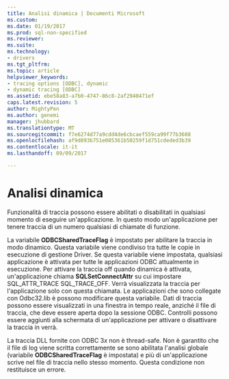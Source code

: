 ```yaml
---
title: Analisi dinamica | Documenti Microsoft
ms.custom: 
ms.date: 01/19/2017
ms.prod: sql-non-specified
ms.reviewer: 
ms.suite: 
ms.technology:
- drivers
ms.tgt_pltfrm: 
ms.topic: article
helpviewer_keywords:
- tracing options [ODBC], dynamic
- dynamic tracing [ODBC]
ms.assetid: ebe58a83-a7b0-4747-86c8-2af2940471ef
caps.latest.revision: 5
author: MightyPen
ms.author: genemi
manager: jhubbard
ms.translationtype: MT
ms.sourcegitcommit: f7e6274d77a9cdd4de6cbcaef559ca99f77b3608
ms.openlocfilehash: af9d893b751e085361b50259f1d751cdeded3b39
ms.contentlocale: it-it
ms.lasthandoff: 09/09/2017

---
```

# <a name="dynamic-tracing"></a>Analisi dinamica
Funzionalità di traccia possono essere abilitati o disabilitati in qualsiasi momento di eseguire un'applicazione. In questo modo un'applicazione per tenere traccia di un numero qualsiasi di chiamate di funzione.  
  
 La variabile **ODBCSharedTraceFlag** è impostato per abilitare la traccia in modo dinamico. Questa variabile viene condiviso tra tutte le copie in esecuzione di gestione Driver. Se questa variabile viene impostata, qualsiasi applicazione è attivata per tutte le applicazioni ODBC attualmente in esecuzione. Per attivare la traccia off quando dinamica è attivata, un'applicazione chiama **SQLSetConnectAttr** su cui impostare SQL_ATTR_TRACE SQL_TRACE_OFF. Verrà visualizzata la traccia per l'applicazione solo con questa chiamata. Le applicazioni che sono collegate con Odbc32.lib è possono modificare questa variabile. Dati di traccia possono essere visualizzati in una finestra in tempo reale, anziché il file di traccia, che deve essere aperta dopo la sessione ODBC. Controlli possono essere aggiunti alla schermata di un'applicazione per attivare o disattivare la traccia in verrà.  
  
 La traccia DLL fornite con ODBC 3*x* non è thread-safe. Non è garantito che il file di log viene scritta correttamente se sono abilitata l'analisi globale (variabile **ODBCSharedTraceFlag** è impostata) e più di un'applicazione scrive nel file di traccia nello stesso momento. Questa condizione non restituisce un errore.
